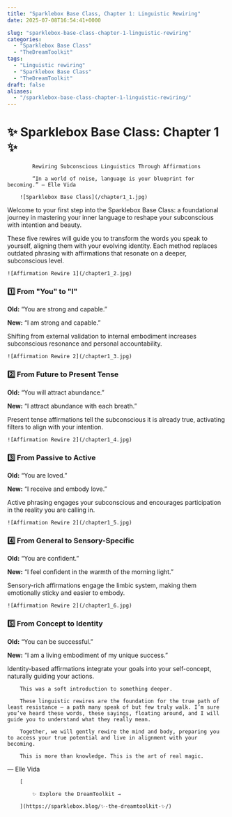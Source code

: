 ```yaml
---
title: "Sparklebox Base Class, Chapter 1: Linguistic Rewiring"
date: 2025-07-08T16:54:41+0000

slug: "sparklebox-base-class-chapter-1-linguistic-rewiring"
categories:
  - "Sparklebox Base Class"
  - "TheDreamToolkit"
tags:
  - "Linguistic rewiring"
  - "Sparklebox Base Class"
  - "TheDreamToolkit"
draft: false
aliases:
  - "/sparklebox-base-class-chapter-1-linguistic-rewiring/"
---
```

# ✨ Sparklebox Base Class: Chapter 1 ✨

            Rewiring Subconscious Linguistics Through Affirmations

            “In a world of noise, language is your blueprint for becoming.” – Elle Vida

        ![Sparklebox Base Class](/chapter1_1.jpg)

Welcome to your first step into the Sparklebox Base Class: a foundational journey in mastering your inner language to reshape your subconscious with intention and beauty.

These five rewires will guide you to transform the words you speak to yourself, aligning them with your evolving identity. Each method replaces outdated phrasing with affirmations that resonate on a deeper, subconscious level.

    ![Affirmation Rewire 1](/chapter1_2.jpg)

### 1️⃣ From "You" to "I"

**Old:** “You are strong and capable.”

**New:** “I am strong and capable.”

Shifting from external validation to internal embodiment increases subconscious resonance and personal accountability.

    ![Affirmation Rewire 2](/chapter1_3.jpg)

### 2️⃣ From Future to Present Tense

**Old:** “You will attract abundance.”

**New:** “I attract abundance with each breath.”

Present tense affirmations tell the subconscious it is already true, activating filters to align with your intention.

    ![Affirmation Rewire 2](/chapter1_4.jpg)

### 3️⃣ From Passive to Active

**Old:** “You are loved.”

**New:** “I receive and embody love.”

Active phrasing engages your subconscious and encourages participation in the reality you are calling in.

    ![Affirmation Rewire 2](/chapter1_5.jpg)

### 4️⃣ From General to Sensory-Specific

**Old:** “You are confident.”

**New:** “I feel confident in the warmth of the morning light.”

Sensory-rich affirmations engage the limbic system, making them emotionally sticky and easier to embody.

    ![Affirmation Rewire 2](/chapter1_6.jpg)

### 5️⃣ From Concept to Identity

**Old:** “You can be successful.”

**New:** “I am a living embodiment of my unique success.”

Identity-based affirmations integrate your goals into your self-concept, naturally guiding your actions.

        This was a soft introduction to something deeper. 

        These linguistic rewires are the foundation for the true path of least resistance — a path many speak of but few truly walk. I’m sure you’ve heard these words, these sayings, floating around, and I will guide you to understand what they really mean.

        Together, we will gently rewire the mind and body, preparing you to access your true potential and live in alignment with your becoming.

        This is more than knowledge. This is the art of real magic.

— Elle Vida

        [

            ✨ Explore the DreamToolkit →

        ](https://sparklebox.blog/✨-the-dreamtoolkit-✨/)